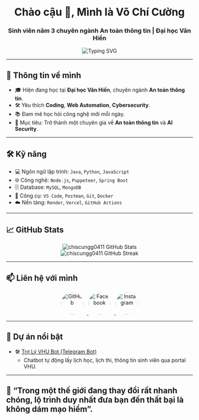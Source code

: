 <h1 align="center">Chào cậu 👋, Mình là Võ Chí Cường</h1>
<h3 align="center">Sinh viên năm 3 chuyên ngành An toàn thông tin | Đại học Văn Hiến</h3>

<p align="center">
  <img src="https://readme-typing-svg.demolab.com?font=Fira+Code&size=22&pause=1000&center=true&vCenter=true&width=440&lines=Welcome+to+my+GitHub!;Always+learning+new+things...;Love+coding+and+technology!" alt="Typing SVG" />
</p>

---

## 🚀 Thông tin về mình
- 🎓 Hiện đang học tại **Đại học Văn Hiến**, chuyên ngành **An toàn thông tin**.
- 🛠 Yêu thích **Coding**, **Web Automation**, **Cybersecurity**.
- 📚 Đam mê học hỏi công nghệ mới mỗi ngày.
- 🎯 Mục tiêu: Trở thành một chuyên gia về **An toàn thông tin** và **AI Security**.

---

## 🛠️ Kỹ năng

- 💻 Ngôn ngữ lập trình: `Java`, `Python`, `JavaScript`
- 🌐 Công nghệ: `Node.js`, `Puppeteer`, `Spring Boot`
- 🗄️ Database: `MySQL`, `MongoDB`
- 🔧 Công cụ: `VS Code`, `Postman`, `Git`, `Docker`
- ☁️ Nền tảng: `Render`, `Vercel`, `GitHub Actions`

---

## 📈 GitHub Stats

<p align="center">
  <img src="https://github-readme-stats.vercel.app/api?username=chiscungg0411&show_icons=true&theme=radical" alt="chiscungg0411 GitHub Stats" />
  <br/>
  <img src="https://github-readme-streak-stats.herokuapp.com/?user=chiscungg0411&theme=radical" alt="chiscungg0411 GitHub Streak" />
</p>

---

## 📫 Liên hệ với mình

<p align="center">
  <a href="https://github.com/chiscungg0411" target="_blank">
    <img src="https://img.icons8.com/?size=100&id=12598&format=png&color=ffffff" alt="GitHub" style="border-radius:50%; margin-right:10px; height:60px;" />
  </a>
  <a href="https://facebook.com/ChiCuongDeyy" target="_blank">
    <img src="https://img.icons8.com/?size=100&id=118468&format=png&color=0865FE" alt="Facebook" style="border-radius:50%; margin-right:10px; height:60px;" />
  </a>
  <a href="https://instagram.com/vochicuong_" target="_blank">
    <img src="https://img.icons8.com/ios/40/E4405F/instagram-new.png" alt="Instagram" style="border-radius:50%; height:60px;" />
  </a>
</p>

---

## 🌟 Dự án nổi bật

- 🛠 [Trợ Lý VHU Bot (Telegram Bot)](https://github.com/chiscungg0411/Tro-ly-VHU)  
  - Chatbot tự động lấy lịch học, lịch thi, thông tin sinh viên qua portal VHU.

---

## 🧠 “Trong một thế giới đang thay đổi rất nhanh chóng, lộ trình duy nhất đưa bạn đến thất bại là không dám mạo hiểm”.


